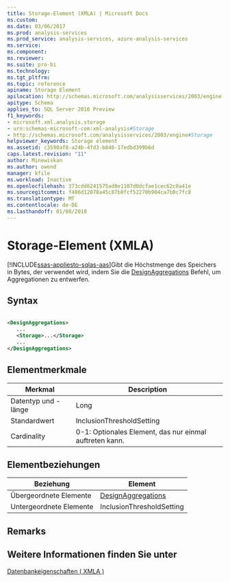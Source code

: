 ```yaml
---
title: Storage-Element (XMLA) | Microsoft Docs
ms.custom: 
ms.date: 03/06/2017
ms.prod: analysis-services
ms.prod_service: analysis-services, azure-analysis-services
ms.service: 
ms.component: 
ms.reviewer: 
ms.suite: pro-bi
ms.technology: 
ms.tgt_pltfrm: 
ms.topic: reference
apiname: Storage Element
apilocation: http://schemas.microsoft.com/analysisservices/2003/engine
apitype: Schema
applies_to: SQL Server 2016 Preview
f1_keywords:
- microsoft.xml.analysis.storage
- urn:schemas-microsoft-com:xml-analysis#Storage
- http://schemas.microsoft.com/analysisservices/2003/engine#Storage
helpviewer_keywords: Storage element
ms.assetid: c3590af8-a24b-4fd3-b846-17edbd399b6d
caps.latest.revision: "11"
author: Minewiskan
ms.author: owend
manager: kfile
ms.workload: Inactive
ms.openlocfilehash: 373cdd6241575ad8e1107d0dcfae1cec62c0a41e
ms.sourcegitcommit: f486d12078a45c87b0fcf52270b904ca7b0c7fc8
ms.translationtype: MT
ms.contentlocale: de-DE
ms.lasthandoff: 01/08/2018
---
```

# <a name="storage-element-xmla"></a>Storage-Element (XMLA)
[!INCLUDE[ssas-appliesto-sqlas-aas](../../../includes/ssas-appliesto-sqlas-aas.md)]Gibt die Höchstmenge des Speichers in Bytes, der verwendet wird, indem Sie die [DesignAggregations](../../../analysis-services/xmla/xml-elements-commands/designaggregations-element-xmla.md) Befehl, um Aggregationen zu entwerfen.  
  
## <a name="syntax"></a>Syntax  
  
```xml  
  
<DesignAggregations>  
   ...  
   <Storage>...</Storage>  
   ...  
</DesignAggregations>  
```  
  
## <a name="element-characteristics"></a>Elementmerkmale  
  
|Merkmal|Description|  
|--------------------|-----------------|  
|Datentyp und -länge|Long|  
|Standardwert|InclusionThresholdSetting|  
|Cardinality|0-1: Optionales Element, das nur einmal auftreten kann.|  
  
## <a name="element-relationships"></a>Elementbeziehungen  
  
|Beziehung|Element|  
|------------------|-------------|  
|Übergeordnete Elemente|[DesignAggregations](../../../analysis-services/xmla/xml-elements-commands/designaggregations-element-xmla.md)|  
|Untergeordnete Elemente|InclusionThresholdSetting|  
  
## <a name="remarks"></a>Remarks  
  
## <a name="see-also"></a>Weitere Informationen finden Sie unter  
 [Datenbankeigenschaften &#40; XMLA &#41;](../../../analysis-services/xmla/xml-elements-properties/xml-elements-properties.md)  
  
  
